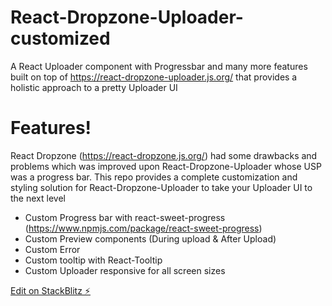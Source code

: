 # React-Dropzone-Uploader-customized

A React Uploader component with Progressbar and many more features built on top of https://react-dropzone-uploader.js.org/ that provides a holistic approach to a pretty Uploader UI

# Features!
React Dropzone (https://react-dropzone.js.org/) had some drawbacks and problems which was improved upon React-Dropzone-Uploader whose USP was a progress bar.
This repo provides a complete customization and styling solution for React-Dropzone-Uploader to take your Uploader UI to the next level
  - Custom Progress bar with react-sweet-progress (https://www.npmjs.com/package/react-sweet-progress)
  - Custom Preview components (During upload & After Upload)
  - Custom Error 
  - Custom tooltip with React-Tooltip
  - Custom Uploader responsive for all screen sizes

[Edit on StackBlitz ⚡](https://stackblitz.com/edit/react-dropzone-uploader-customized)
